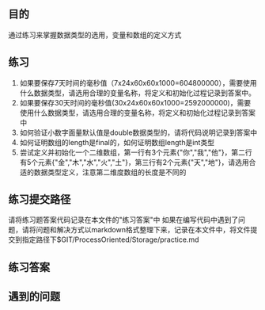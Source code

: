 ## 目的
通过练习来掌握数据类型的选用，变量和数组的定义方式

## 练习
1. 如果要保存7天时间的毫秒值（7x24x60x60x1000=604800000），需要使用什么数据类型，请选用合理的变量名称，将定义和初始化过程记录到答案中。
2. 如果要保存30天时间的毫秒值(30x24x60x60x1000=2592000000)，需要使用什么数据类型，请选用合理的变量名称，将定义和初始化过程记录到答案中
3. 如何验证小数字面量默认值是double数据类型的，请将代码说明记录到答案中
3. 如何证明数组的length是final的，如何证明数组length是int类型
4. 尝试定义并初始化一个二维数组，第一行有3个元素{"你","我","他"}，第二行有5个元素{"金","木","水","火","土"}，第三行有2个元素{"天","地"}，请选用合适的数据类型定义，注意第二维度数组的长度是不同的

## 练习提交路径
请将练习题答案代码记录在本文件的"练习答案"中
如果在编写代码中遇到了问题，请将问题和解决方式以markdown格式整理下来，记录在本文件中，将文件提交到指定路径下$GIT/ProcessOriented/Storage/practice.md

## 练习答案

    
## 遇到的问题